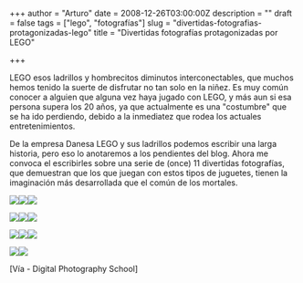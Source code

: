 +++
author = "Arturo"
date = 2008-12-26T03:00:00Z
description = ""
draft = false
tags = ["lego", "fotografías"]
slug = "divertidas-fotografias-protagonizadas-lego"
title = "Divertidas fotografías protagonizadas por LEGO"

+++

LEGO esos ladrillos y hombrecitos diminutos interconectables, que muchos hemos tenido la suerte de disfrutar no tan solo en la niñez. Es muy común conocer a alguien que alguna vez haya jugado con LEGO, y más aun si esa persona supera los 20 años, ya que actualmente es una "costumbre" que se ha ido perdiendo, debido a la inmediatez que rodea los actuales entretenimientos.

De la empresa Danesa LEGO y sus ladrillos podemos escribir una larga historia, pero eso lo anotaremos a los pendientes del blog. Ahora me convoca el escribirles sobre una serie de (once) 11 divertidas fotografías, que demuestran que los que juegan con estos tipos de juguetes, tienen la imaginación más desarrollada que el común de los mortales.

![](/images/import/20-lego-photography-1-thum.jpg)![](/images/import/21-lego-photography-2-thum.jpg)![](/images/import/22-lego-photography-3-thum.jpg)

![](/images/import/23-lego-photography-4-thum.jpg)![](/images/import/24-lego-photography-5-thum.jpg)![](/images/import/25-lego-photography-6-thum.jpg)

![](/images/import/26-lego-photography-7-thum.jpg)![](/images/import/27-lego-photography-8-thum.jpg)![](/images/import/28-lego-photography-9-thum.jpg)

![](/images/import/29-lego-photography-10-thum.jpg)![](/images/import/30-lego-photography-11-thum.jpg)

[Vía - Digital Photography School]
